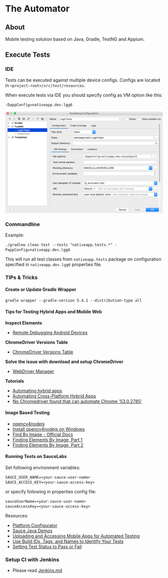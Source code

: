 # The Automator

## About

Mobile testing solution based on Java, Gradle, TestNG and Appium.

## Execute Tests

### IDE

Tests can be executed against multiple device configs.
Configs are located in `<project-root>/src/test/resources`.

When execute tests via IDE you should specify config as VM option like this:
```
-DappConfig=nativeapp.dev.lgg6
```
![IDE Settings](docs/ide.png "IDE Settings")

### Commandline

Example:
```
./gradlew clean test --tests "nativeapp.tests.*" -PappConfig=nativeapp.dev.lgg6
```
This will run all test classes from `nativeapp.tests` package on configuration specified in `nativeapp.dev.lgg6` properties file.

### TIPs & Tricks

#### Create or Update Gradle Wrapper

```
gradle wrapper --gradle-version 5.4.1 --distribution-type all
```

#### Tips for Testing Hybrid Apps and Mobile Web

**Inspect Elements**
- [Remote Debugging Android Devices](https://developers.google.com/web/tools/chrome-devtools/remote-debugging/?utm_source=dcc&utm_medium=redirect&utm_campaign=2016q3)

**ChromeDriver Versions Table**
- [ChromeDriver Versions Table](http://appium.io/docs/en/writing-running-appium/web/chromedriver/)

**Solve the issue with download and setup ChromeDriver**
- [WebDriver Manager](https://github.com/bonigarcia/webdrivermanager)

**Tutorials**
- [Automating hybrid apps](http://appium.io/docs/en/writing-running-appium/web/hybrid/)
- [Automating Cross-Platform Hybrid Apps](https://appiumpro.com/editions/17)
- [No Chromedriver found that can automate Chrome '53.0.2785'](https://stackoverflow.com/questions/52023111/no-chromedriver-found-that-can-automate-chrome-53-0-2785)

#### Image Based Testing
- [opencv4nodejs](https://www.npmjs.com/package/opencv4nodejs#how-to-install)
- [Install opencv4nodejs on Windows](docs/opencv4nodejs.md)
- [Find By Image - Official Docs](http://appium.io/docs/en/advanced-concepts/image-elements/)
- [Finding Elements By Image, Part 1](https://appiumpro.com/editions/32)
- [Finding Elements By Image, Part 2](https://appiumpro.com/editions/33)

#### Running Tests on SauceLabs

Set following environment variables:
```
SAUCE_USER_NAME=<your-sauce-user-name>
SAUCE_ACCESS_KEY=<your-sauce-access-key>
```
or specify following in properties config file:
```
sauceUserName=<your-sauce-user-name>
sauceAccessKey=<your-sauce-access-key>
```

Resources:
- [Platform Configurator](https://wiki.saucelabs.com/display/DOCS/Platform+Configurator#/)
- [Sauce Java Demos](https://github.com/saucelabs-training/demo-java/blob/master/on-boarding-modules/testng/src/test/java/Module3TestNGTest.java)
- [Uploading and Accessing Mobile Apps for Automated Testing](https://wiki.saucelabs.com/display/DOCS/Uploading+and+Accessing+Mobile+Apps+for+Automated+Testing+on+Virtual+Devices)
- [Use Build IDs, Tags, and Names to Identify Your Tests](https://wiki.saucelabs.com/display/DOCS/Best+Practice%3A+Use+Build+IDs%2C+Tags%2C+and+Names+to+Identify+Your+Tests)
- [Setting Test Status to Pass or Fail](https://wiki.saucelabs.com/display/DOCS/Setting+Test+Status+to+Pass+or+Fail)

### Setup CI with Jenkins

- Please read [Jenkins.md](docs/Jenkins.md)